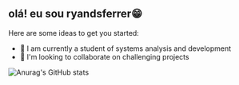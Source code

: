 ## olá! eu sou ryandsferrer😁


Here are some ideas to get you started:
- 🌱 I am currently a student of systems analysis and development
- 👯 I'm looking to collaborate on challenging projects

![Anurag's GitHub stats](https://github-readme-stats.vercel.app/api?username=anuraghazra&theme=outrun_icons=true)
